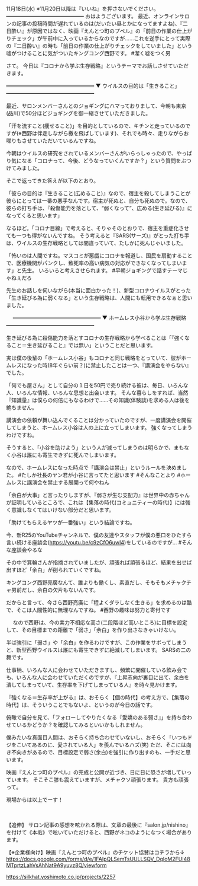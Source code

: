 11月18日(水) ※11月20日以降は『いいね』を押さないでください。
━━━━━━━━━━━━━━━
おはようございます。
最近、オンラインサロンの記事の投稿時間が遅れているのは(だいたい昼とかになってますよね)、『二日酔い』が原因ではなく、映画『えんとつ町のプペル』の「前日の作業の仕上がりチェック」が午前中に入っているからなのですが……これを逆手にとって実際の『二日酔い』の時も「前日の作業の仕上がりチェックをしていました」という嘘がつけることに気がついたキングコング西野です。
#潔く嘘をつく男

さて。
今日は『コロナから学ぶ生存戦略』というテーマでお話しさせていただきます。
　

━━━━━━━━━━━━━━━━━
▼ ウイルスの目的は「生きること」
━━━━━━━━━━━━━━━━━

最近、サロンメンバーさんとのジョギングにハマっておりまして、今朝も東京(品川)で50分ほどジョギングを御一緒させていただきました。

「汗を流すこと(痩せること)」を目的としているので、キチンと走っているのですが(※西野は伴走しながら檄を飛ばしています)、それでも時々、走りながらお喋りもさせていただいているんですね。

今朝はウイルスの研究をされているメンバーさんがいらっしゃったので、やっぱり気になる「コロナって、今後、どうなっていくんですか？」という質問をぶつけてみました。

そこで返ってきた答えが以下のとおり。

「彼らの目的は『生きること(広めること)』なので、宿主を殺してしまうことが彼らにとっては一番の悪手なんです。宿主が死ぬと、自分も死ぬので。なので、彼らの打ち手は、『殺傷能力を落として、“弱くなって”、広める(生き延びる)』になってくると思います」

なるほど。「コロナ目線」で考えると、そりゃそのとおりで、宿主を重症化させても一つも得がないんですね。
そう考えると『SARS(サーズ)』がとった打ち手は、ウイルスの生存戦略としては間違っていて、たしかに死んじゃいました。

「怖いのは人間ですね。マスコミが悪戯にコロナを報道し、国民を扇動することで、医療機関がパンクし、致死率の高い病気の対応ができなくなってしまいます」と先生。
いろいろと考えさせられます。
#早朝ジョギングで話すテーマじゃねぇだろ

先生のお話しを伺いながら(本当に面白かった！)、新型コロナウイルスがとった「生き延びる為に弱くなる」という生存戦略は、人間にも転用できるなぁと思いました。

　
━━━━━━━━━━━━━━━━━
▼ ホームレス小谷から学ぶ生存戦略
━━━━━━━━━━━━━━━━━

生き延びる為に殺傷能力を落とすコロナの生存戦略から学べることは「『強くなること＝生き延びること』では無い」ということだと思います。

実は僕の後輩の「ホームレス小谷」もコロナと同じ戦略をとっていて、彼がホームレスになった時(8年ぐらい前？)に禁止したことは一つ、『講演会をやらない』でした。

「何でも屋さん」として自分の１日を50円で売り続ける彼は、毎日、いろんな人、いろんな情報、いろんな思想と出会います。
そんな暮らしをすれば、当然『知識量』は僕らの何倍にもなるわけで……その知識(体験談)を求める人は後を絶ちません。

講演会の依頼が舞い込んでくることは分かっていたのですが、一度講演会を開催してしまうと、ホームレス小谷は人の上に立ってしまいます。
強くなってしまうわけですね。

そうすると、「小谷を助けよう」という人が減ってしまうのは明らかで、まもなく小谷は誰にも寄生できずに死んでしまいます。

なので、ホームレスになった時点で「講演会は禁止」というルールを決めました。
#たしか社長のヤン君が小谷に言ってたと思います
#そんなことより
#ホームレスに講演会を禁止する展開って何やねん

「余白が大事」と言ったりしますが、『弱さが生む支配力』は世界中の赤ちゃんが証明しているところで、これは【集落の時代(コミュニティーの時代)】には強く意識しなくてはいけない部分だと思います。

「助けてもらえるヤツが一番強い」という結論ですね。

今、新R25のYouTubeチャンネルで、僕の友達やスタッフが僕の悪口をひたすら言い続ける座談会(https://youtu.be/c9zCfO6uwI4)をしているのですが…
#そんな座談会やるな

その中で箕輪さんが指摘されていましたが、頑張れば頑張るほど、結果を出せば出すほど「余白」が削られていくですね。

キングコング西野亮廣なんて、誰よりも働くし、素直だし、そもそもメチャクチャ男前だし、余白の欠片もないんです。

だからと言って、今さら西野亮廣に「程よくダラしなく生きる」を求めるのは酷で、そこは人間性的に無理なんですね。
#西野の趣味は努力と寄付です

　
なので西野は、今の実力不相応な高さ(二段階ほど高いところ)に目標を設定して、その目標までの距離で「弱さ」「余白」を作り出さなきゃいけない。

半ば強引に「弱さ」や「余白」を作るわけですが、この作業をサボってしまうと、新型西野ウイルスは誰にも寄生できずに絶滅してしまいます。
SARSの二の舞です。

仕事柄、いろんな人に会わせていただきますし、頻繁に開催している飲み会でも、いろんな人に会わせていただくのですが、『上昇志向が裏目に出て、余白を潰してしまっていて、生存率を下げてしまっている人』を時々見かけます。

『強くなる＝生存率が上がる』は、おそらく【個の時代】の考え方で、【集落の時代】は、そういうことでもないよ、というのが今日の話です。

俯瞰で自分を見て、「フォローしてやりたくなる『愛嬌のある弱さ』」を持ち合わせているかどうか？を確認してみるといいかもしれません。

僕みたいな真面目人間は、おそらく持ち合わせていないし、おそらく「いつもドジをこいてあるのに、愛されている人」を羨んでいるハズ(笑)
ただ、そこには向き不向きがあるので、目標設定で弱さ(余白)を強引に作り出すのも、一手だと思います。

映画『えんとつ町のプペル』の完成と公開が近づき、日に日に恐さが増していっています。
そこそこ膝も震えていますが、メチャクソ頑張ります。
貴方も頑張って。

現場からは以上でーす！

　

【追伸】
サロン記事の感想を呟かれる際は、文章の最後に『salon.jp/nishino』を付けて《本垢》で呟いていただけると、西野がネコのようになつく場合があります。

【※企業様向け】映画『えんとつ町のプペル』のチケット協賛はコチラから↓
https://docs.google.com/forms/d/e/1FAIpQLSemTsUULLSQV_DqIoM2FUI48MTprtzLahVsAhNat9A9yuvz8Q/viewform

https://silkhat.yoshimoto.co.jp/projects/2257
